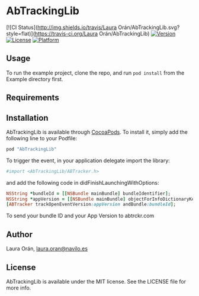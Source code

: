 # AbTrackingLib

[![CI Status](http://img.shields.io/travis/Laura Orán/AbTrackingLib.svg?style=flat)](https://travis-ci.org/Laura Orán/AbTrackingLib)
[![Version](https://img.shields.io/cocoapods/v/AbTrackingLib.svg?style=flat)](http://cocoapods.org/pods/AbTrackingLib)
[![License](https://img.shields.io/cocoapods/l/AbTrackingLib.svg?style=flat)](http://cocoapods.org/pods/AbTrackingLib)
[![Platform](https://img.shields.io/cocoapods/p/AbTrackingLib.svg?style=flat)](http://cocoapods.org/pods/AbTrackingLib)

## Usage

To run the example project, clone the repo, and run `pod install` from the Example directory first.

## Requirements

## Installation

AbTrackingLib is available through [CocoaPods](http://cocoapods.org). To install
it, simply add the following line to your Podfile:

```ruby
pod "AbTrackingLib"
```

To trigger the event, in your application delegate import the library:
```ruby
#import <AbTrackingLib/ABTracker.h>
```

and add the following code in didFinishLaunchingWithOptions:
```ruby
NSString *bundleId = [[NSBundle mainBundle] bundleIdentifier];
NSString *appVersion = [[NSBundle mainBundle] objectForInfoDictionaryKey:(NSString *)kCFBundleVersionKey];
[ABTracker trackOpenEventVersion:appVersion andBundle:bundleId];
```

To send your bundle ID and your App Version to abtrckr.com

## Author

Laura Orán, laura.oran@navilo.es

## License

AbTrackingLib is available under the MIT license. See the LICENSE file for more info.
